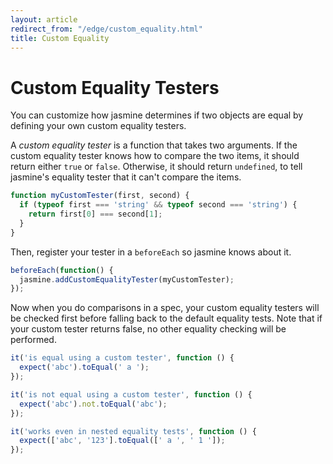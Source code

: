 ```yaml
---
layout: article
redirect_from: "/edge/custom_equality.html"
title: Custom Equality
---
```


# Custom Equality Testers

You can customize how jasmine determines if two objects are equal by defining your own custom equality testers.

A _custom equality tester_ is a function that takes two arguments. If the custom equality tester knows how to compare the two items, it should return either `true` or `false`. Otherwise, it should return `undefined`, to tell jasmine's equality tester that it can't compare the items.

```javascript
function myCustomTester(first, second) {
  if (typeof first === 'string' && typeof second === 'string') {
    return first[0] === second[1];
  }
}
```

Then, register your tester in a `beforeEach` so jasmine knows about it.

```javascript
beforeEach(function() {
  jasmine.addCustomEqualityTester(myCustomTester);
});
```

Now when you do comparisons in a spec, your custom equality testers will be checked first before falling back to the default equality tests. Note that if your custom tester returns false, no other equality checking will be performed.

```javascript
it('is equal using a custom tester', function () {
  expect('abc').toEqual(' a ');
});

it('is not equal using a custom tester', function () {
  expect('abc').not.toEqual('abc');
});

it('works even in nested equality tests', function () {
  expect(['abc', '123'].toEqual([' a ', ' 1 ']);
});
```
